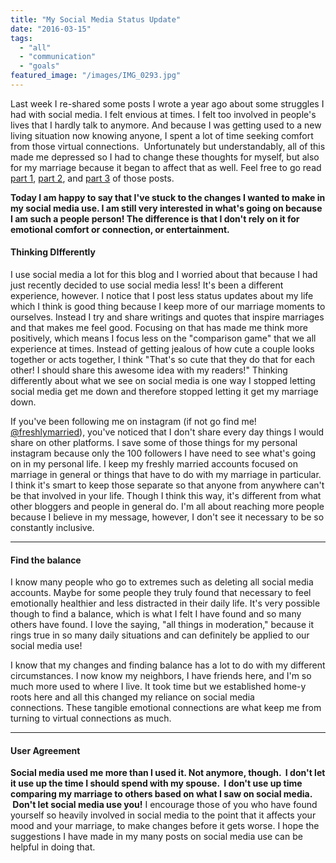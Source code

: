 ```yaml
---
title: "My Social Media Status Update"
date: "2016-03-15"
tags:
  - "all"
  - "communication"
  - "goals"
featured_image: "/images/IMG_0293.jpg"
---
```


Last week I re-shared some posts I wrote a year ago about some struggles I had with social media. I felt envious at times. I felt too involved in people's lives that I hardly talk to anymore. And because I was getting used to a new living situation now knowing anyone, I spent a lot of time seeking comfort from those virtual connections.  Unfortunately but understandably, all of this made me depressed so I had to change these thoughts for myself, but also for my marriage because it began to affect that as well. Feel free to go read [part 1](http://freshlymarried.com/my-struggle-with-social-media-part-1/), [part 2](http://freshlymarried.com/my-struggle-with-social-media-part-2/), and [part 3](http://freshlymarried.com/my-struggle-with-social-media-part-3/) of those posts.

**Today I am happy to say that I've stuck to the changes I wanted to make in my social media use. I am still very interested in what's going on because I am such a people person! The difference is that I don't rely on it for emotional comfort or connection, or entertainment.**

#### Thinking DIfferently

I use social media a lot for this blog and I worried about that because I had just recently decided to use social media less! It's been a different experience, however. I notice that I post less status updates about my life which I think is good thing because I keep more of our marriage moments to ourselves. Instead I try and share writings and quotes that inspire marriages and that makes me feel good. Focusing on that has made me think more positively, which means I focus less on the "comparison game" that we all experience at times. Instead of getting jealous of how cute a couple looks together or acts together, I think "That's so cute that they do that for each other! I should share this awesome idea with my readers!" Thinking differently about what we see on social media is one way I stopped letting social media get me down and therefore stopped letting it get my marriage down.

If you've been following me on instagram (if not go find me! [@freshlymarried](https://www.instagram.com/freshlymarried/)), you've noticed that I don't share every day things I would share on other platforms. I save some of those things for my personal instagram because only the 100 followers I have need to see what's going on in my personal life. I keep my freshly married accounts focused on marriage in general or things that have to do with my marriage in particular. I think it's smart to keep those separate so that anyone from anywhere can't be that involved in your life. Though I think this way, it's different from what other bloggers and people in general do. I'm all about reaching more people because I believe in my message, however, I don't see it necessary to be so constantly inclusive.

* * *

#### Find the balance

I know many people who go to extremes such as deleting all social media accounts. Maybe for some people they truly found that necessary to feel emotionally healthier and less distracted in their daily life. It's very possible though to find a balance, which is what I felt I have found and so many others have found. I love the saying, "all things in moderation," because it rings true in so many daily situations and can definitely be applied to our social media use!

I know that my changes and finding balance has a lot to do with my different circumstances. I now know my neighbors, I have friends here, and I'm so much more used to where I live. It took time but we established home-y roots here and all this changed my reliance on social media connections. These tangible emotional connections are what keep me from turning to virtual connections as much.

* * *

#### User Agreement

**Social media used me more than I used it. Not anymore, though.  I don't let it use up the time I should spend with my spouse.  I don't use up time comparing my marriage to others based on what I saw on social media.  Don't let social media use you!** I encourage those of you who have found yourself so heavily involved in social media to the point that it affects your mood and your marriage, to make changes before it gets worse. I hope the suggestions I have made in my many posts on social media use can be helpful in doing that.
